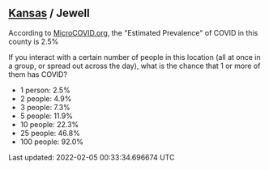 
## [Kansas](/united-states/kansas) / Jewell

According to [MicroCOVID.org](http://microcovid.org),
the "Estimated Prevalence" of COVID in this county is 2.5%

If you interact with a certain number of people in this location
(all at once in a group, or spread out across the day), what is the chance that
1 or more of them has COVID?

- 1 person: 2.5%
- 2 people: 4.9%
- 3 people: 7.3%
- 5 people: 11.9%
- 10 people: 22.3%
- 25 people: 46.8%
- 100 people: 92.0%

Last updated: 2022-02-05 00:33:34.696674 UTC
